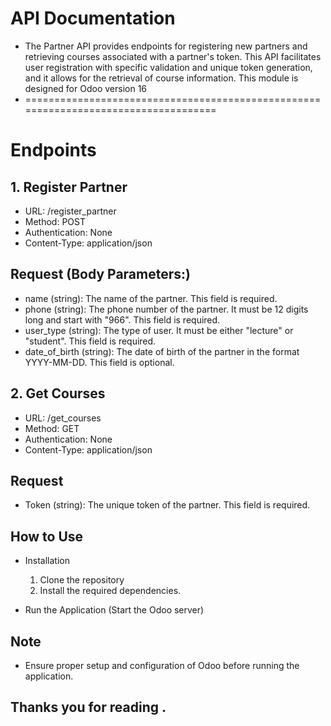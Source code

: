 # API Documentation
* The Partner API provides endpoints for registering new partners and retrieving courses associated with a partner's token. This API facilitates user registration with specific validation and unique token generation, and it allows for the retrieval of course information. This module is designed for Odoo version 16
* ====================================================================================

# Endpoints
## 1. Register Partner
- URL: /register_partner
- Method: POST
- Authentication: None
- Content-Type: application/json

## Request (Body Parameters:)
- name (string): The name of the partner. This field is required.
- phone (string): The phone number of the partner. It must be 12 digits long and start with "966". This field is required.
- user_type (string): The type of user. It must be either "lecture" or "student". This field is required.
- date_of_birth (string): The date of birth of the partner in the format YYYY-MM-DD. This field is optional.

## 2. Get Courses
- URL: /get_courses
- Method: GET
- Authentication: None
- Content-Type: application/json

## Request
- Token (string): The unique token of the partner. This field is required.


## How to Use
- Installation
  1. Clone the repository
  2. Install the required dependencies.

- Run the Application (Start the Odoo server)


## Note
- Ensure proper setup and configuration of Odoo before running the application.



## Thanks you for reading .
